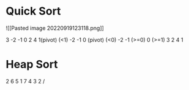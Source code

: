 # Quick Sort
![[Pasted image 20220919123118.png]]

3 -2 -1 0 2 4 1(pivot)
(<1)
-2 -1 0 (pivot)
	(<0)
	-2 -1
	(>=0)
	0
(>=1)
3 2 4 1

# Heap Sort
2 6 5  1 7 4 3
			2
	/     